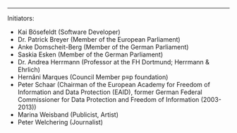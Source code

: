 ---
Initiators:

   * Kai Bösefeldt (Software Developer)
   * Dr. Patrick Breyer (Member of the European Parliament)
   * Anke Domscheit-Berg (Member of the German Parliament)
   * Saskia Esken (Member of the German Parliament)
   * Dr. Andrea Herrmann (Professor at the FH Dortmund; Herrmann & Ehrlich)
   * Hernâni Marques (Council Member p≡p foundation)
   * Peter Schaar (Chairman of the European Academy for Freedom of Information and Data Protection (EAID), former German Federal Commissioner for Data Protection and Freedom of Information (2003-2013))
   * Marina Weisband (Publicist, Artist)
   * Peter Welchering (Journalist)
